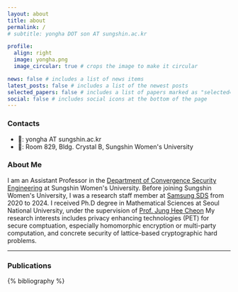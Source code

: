 ```yaml
---
layout: about
title: about
permalink: /
# subtitle: yongha DOT son AT sungshin.ac.kr

profile:
  align: right
  image: yongha.png
  image_circular: true # crops the image to make it circular

news: false # includes a list of news items
latest_posts: false # includes a list of the newest posts
selected_papers: false # includes a list of papers marked as "selected={true}"
social: false # includes social icons at the bottom of the page
---
```


### Contacts

- 📧: yongha AT sungshin.ac.kr
- 🏢: Room 829, Bldg. Crystal B, Sungshin Women's University

### About Me

I am an Assistant Professor in the [Department of Convergence Security Engineering](https://www.sungshin.ac.kr/cse) at Sungshin Women's University. 
Before joining Sungshin Women's University, I was a research staff member at [Samsung SDS](https://www.samsungsds.com/us/index.html) from 2020 to 2024.
I received Ph.D degree in Mathematical Sciences at Seoul National University, under the supervision of [Prof. Jung Hee Cheon](https://www.math.snu.ac.kr/~jhcheon/xe2/)
My research interests includes privacy enhancing technologies (PET) for secure comptuation, especially homomorphic encryption or multi-party computation, and concrete security of lattice-based cryptographic hard problems.


--------------------------------------------------------------

### Publications

<div class="publications">

{% bibliography %}

</div>
